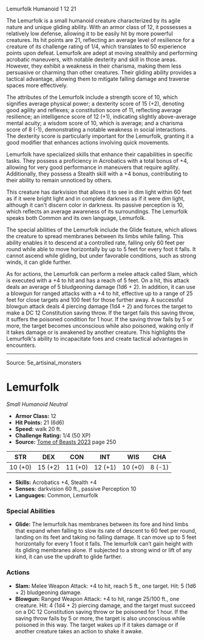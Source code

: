 <MonsterName/>Lemurfolk</MonsterName>
<CreatureType/>Humanoid</CreatureType>
<CR/>1</CR>
<AC/>12</AC>
<HP/>21</HP>
<summary>The Lemurfolk is a small humanoid creature characterized by its agile nature and unique gliding ability. With an armor class of 12, it possesses a relatively low defense, allowing it to be easily hit by more powerful creatures. Its hit points are 21, reflecting an average level of resilience for a creature of its challenge rating of 1/4, which translates to 50 experience points upon defeat. Lemurfolk are adept at moving stealthily and performing acrobatic maneuvers, with notable dexterity and skill in those areas. However, they exhibit a weakness in their charisma, making them less persuasive or charming than other creatures. Their gliding ability provides a tactical advantage, allowing them to mitigate falling damage and traverse spaces more effectively.</summary>

<detail>

The attributes of the Lemurfolk include a strength score of 10, which signifies average physical power; a dexterity score of 15 (+2), denoting good agility and reflexes; a constitution score of 11, reflecting average resilience; an intelligence score of 12 (+1), indicating slightly above-average mental acuity; a wisdom score of 10, which is average; and a charisma score of 8 (-1), demonstrating a notable weakness in social interactions. The dexterity score is particularly important for the Lemurfolk, granting it a good modifier that enhances actions involving quick movements.

Lemurfolk have specialized skills that enhance their capabilities in specific tasks. They possess a proficiency in Acrobatics with a total bonus of +4, allowing for very good performance in maneuvers that require agility. Additionally, they possess a Stealth skill with a +4 bonus, contributing to their ability to remain unnoticed by others.

This creature has darkvision that allows it to see in dim light within 60 feet as if it were bright light and in complete darkness as if it were dim light, although it can't discern color in darkness. Its passive perception is 10, which reflects an average awareness of its surroundings. The Lemurfolk speaks both Common and its own language, Lemurfolk.

The special abilities of the Lemurfolk include the Glide feature, which allows the creature to spread membranes between its limbs while falling. This ability enables it to descend at a controlled rate, falling only 60 feet per round while able to move horizontally by up to 5 feet for every foot it falls. It cannot ascend while gliding, but under favorable conditions, such as strong winds, it can glide further.

As for actions, the Lemurfolk can perform a melee attack called Slam, which is executed with a +4 to hit and has a reach of 5 feet. On a hit, this attack deals an average of 5 bludgeoning damage (1d6 + 2). In addition, it can use a blowgun for ranged attacks with a +4 to hit, effective up to a range of 25 feet for close targets and 100 feet for those further away. A successful blowgun attack deals 4 piercing damage (1d4 + 2) and forces the target to make a DC 12 Constitution saving throw. If the target fails this saving throw, it suffers the poisoned condition for 1 hour. If the saving throw fails by 5 or more, the target becomes unconscious while also poisoned, waking only if it takes damage or is awakened by another creature. This highlights the Lemurfolk's ability to incapacitate foes and create tactical advantages in encounters.</detail>



---

Source: 5e_artisinal_monsters

# Lemurfolk

*Small* *Humanoid* *Neutral*

- **Armor Class:** 12
- **Hit Points:** 21 (6d6)
- **Speed:** walk 20 ft.
- **Challenge Rating:** 1/4 (50 XP)
- **Source:** [Tome of Beasts 2023](https://koboldpress.com/kpstore/product/tome-of-beasts-1-2023-edition/) page 250

| STR | DEX | CON | INT | WIS | CHA |
| --- | --- | --- | --- | --- | --- |
| 10 (+0) | 15 (+2) | 11 (+0) | 12 (+1) | 10 (+0) | 8 (-1) |

- **Skills:** Acrobatics +4, Stealth +4
- **Senses:** darkvision 60 ft., passive Perception 10
- **Languages:** Common, Lemurfolk

### Special Abilities

- **Glide:** The lemurfolk has membranes between its fore and hind limbs that expand when falling to slow its rate of descent to 60 feet per round, landing on its feet and taking no falling damage. It can move up to 5 feet horizontally for every 1 foot it falls. The lemurfolk can’t gain height with its gliding membranes alone. If subjected to a strong wind or lift of any kind, it can use the updraft to glide farther.

### Actions

- **Slam:** Melee Weapon Attack: +4 to hit, reach 5 ft., one target. Hit: 5 (1d6 + 2) bludgeoning damage.
- **Blowgun:** Ranged Weapon Attack: +4 to hit, range 25/100 ft., one creature. Hit: 4 (1d4 + 2) piercing damage, and the target must succeed on a DC 12 Constitution saving throw or be poisoned for 1 hour. If the saving throw fails by 5 or more, the target is also unconscious while poisoned in this way. The target wakes up if it takes damage or if another creature takes an action to shake it awake.



